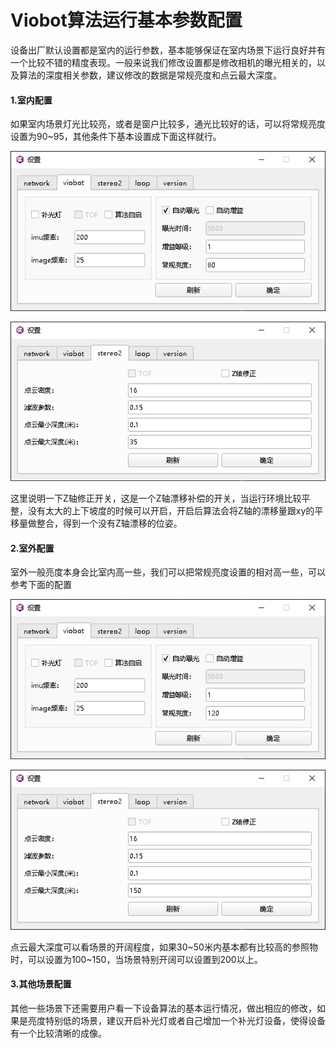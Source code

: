 # Viobot算法运行基本参数配置

设备出厂默认设置都是室内的运行参数，基本能够保证在室内场景下运行良好并有一个比较不错的精度表现。一般来说我们修改设置都是修改相机的曝光相关的，以及算法的深度相关参数，建议修改的数据是常规亮度和点云最大深度。

#### 1.室内配置

如果室内场景灯光比较亮，或者是窗户比较多，通光比较好的话，可以将常规亮度设置为90\~95，其他条件下基本设置成下面这样就行。

![](image/image_livMVCAeZp.png)

![](image/image_u8SfIlvkHk.png)

这里说明一下Z轴修正开关，这是一个Z轴漂移补偿的开关，当运行环境比较平整，没有太大的上下坡度的时候可以开启，开启后算法会将Z轴的漂移量跟xy的平移量做整合，得到一个没有Z轴漂移的位姿。

#### 2.室外配置

室外一般亮度本身会比室内高一些，我们可以把常规亮度设置的相对高一些，可以参考下面的配置

![](image/image_FyfyoPGHxu.png)

![](image/image_SeshZc2KQP.png)

点云最大深度可以看场景的开阔程度，如果30\~50米内基本都有比较高的参照物时，可以设置为100\~150，当场景特别开阔可以设置到200以上。

#### 3.其他场景配置

其他一些场景下还需要用户看一下设备算法的基本运行情况，做出相应的修改，如果是亮度特别低的场景，建议开启补光灯或者自己增加一个补光灯设备，使得设备有一个比较清晰的成像。
